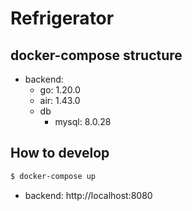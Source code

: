 # Refrigerator

## docker-compose structure
- backend:
  - go: 1.20.0
  - air: 1.43.0
  - db
    - mysql: 8.0.28

## How to develop
```sh
$ docker-compose up
```
- backend: http://localhost:8080
